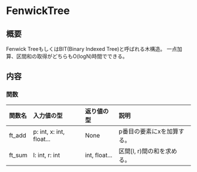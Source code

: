 # FenwickTree

## 概要
Fenwick TreeもしくはBIT(Binary Indexed Tree)と呼ばれる木構造。
一点加算、区間和の取得がどちらもO(logN)時間でできる。

## 内容
### 関数
|関数名|入力値の型|返り値の型|説明|
|:-|:-|:-|:-|
|ft_add|p: int, x: int, float...|None|p番目の要素にxを加算する。|
|ft_sum|l: int, r: int|int, float...|区間[l, r)間の和を求める。|
